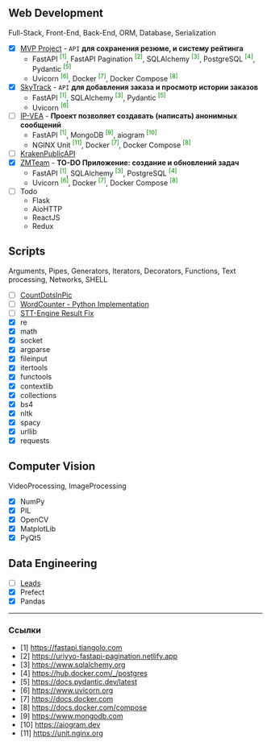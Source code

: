 ## Web Development
Full-Stack, Front-End, Back-End, ORM, Database, Serialization
- [x] [MVP Project](./WebDevelopment/MVPProject) - `API` **для сохранения резюме, и систему рейтинга**
  - FastAPI <sup style="color: green;">[1]</sup>,
    FastAPI Pagination <sup style="color: green;">[2]</sup>,
    SQLAlchemy <sup style="color: green;">[3]</sup>,
    PostgreSQL <sup style="color: green;">[4]</sup>,
    Pydantic <sup style="color: green;">[5]</sup>
  - Uvicorn <sup style="color: green;">[6]</sup>,
    Docker <sup style="color: green;">[7]</sup>,
    Docker Compose <sup style="color: green;">[8]</sup>
- [x] [SkyTrack](./WebDevelopment/SkyTrack) - `API` **для добавления заказа и просмотр истории заказов**
  - FastAPI <sup style="color: green;">[1]</sup>,
    SQLAlchemy <sup style="color: green;">[3]</sup>,
    Pydantic <sup style="color: green;">[5]</sup>
  - Uvicorn <sup style="color: green;">[6]</sup>
- [ ] [IP-VEA](./WebDevelopment/IP-VEA) - **Проект позволяет создавать (написать) анонимных сообщений**
  - FastAPI <sup style="color: green;">[1]</sup>,
    MongoDB <sup style="color: green;">[9]</sup>,
    aiogram <sup style="color: green;">[10]</sup>
  - NGINX Unit <sup style="color: green;">[11]</sup>,
    Docker <sup style="color: green;">[7]</sup>,
    Docker Compose <sup style="color: green;">[8]</sup>
- [ ] [KrakenPublicAPI](./WebDevelopment/KrakenPublicAPI)
- [x] [ZMTeam](./WebDevelopment/ZMTeam) - **TO-DO Приложение: создание и обновлений задач**
  - FastAPI <sup style="color: green;">[1]</sup>,
    SQLAlchemy <sup style="color: green;">[3]</sup>,
    PostgreSQL <sup style="color: green;">[4]</sup>
  - Uvicorn <sup style="color: green;">[6]</sup>,
    Docker <sup style="color: green;">[7]</sup>,
    Docker Compose <sup style="color: green;">[8]</sup>
- [ ] Todo
  - Flask
  - AioHTTP
  - ReactJS
  - Redux

## Scripts
Arguments, Pipes, Generators, Iterators, Decorators, Functions, Text processing, Networks, SHELL
- [ ] [CountDotsInPic](./ProjectsAndScripts/CountDotsInPic)
- [ ] [WordCounter - Python Implementation](./ProjectsAndScripts/wc.py)
- [ ] [STT-Engine Result Fix](./ProjectsAndScripts/imot-io.py)
- [x] re
- [x] math
- [x] socket
- [x] argparse
- [x] fileinput
- [x] itertools
- [x] functools
- [x] contextlib
- [x] collections
- [x] bs4
- [x] nltk
- [x] spacy
- [x] urllib
- [x] requests

## Computer Vision
VideoProcessing, ImageProcessing
- [x] NumPy
- [x] PIL
- [x] OpenCV
- [x] MatplotLib
- [x] PyQt5

## Data Engineering
- [ ] [Leads](./DataEngineering/Leads)
- [x] Prefect
- [x] Pandas

---
### Ссылки
- [1] https://fastapi.tiangolo.com
- [2] https://uriyyo-fastapi-pagination.netlify.app
- [3] https://www.sqlalchemy.org
- [4] https://hub.docker.com/_/postgres
- [5] https://docs.pydantic.dev/latest
- [6] https://www.uvicorn.org
- [7] https://docs.docker.com
- [8] https://docs.docker.com/compose
- [9] https://www.mongodb.com
- [10] https://aiogram.dev
- [11] https://unit.nginx.org